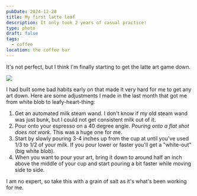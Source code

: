 ```yaml
---
pubDate: 2024-12-20
title: My first latte leaf
description: It only took 2 years of casual practice!
type: photo
draft: false
tags:
  - coffee
location: the coffee bar
---
```

It's not perfect, but I think I'm finally starting to get the latte art game down.

![](@assets/posts/my-first-latte-leaf/PXL_20241214_232645912.jpg)

I had built some bad habits early on that made it very hard for me to get any art down. Here are some adjustments I made in the last month that got me from white blob to leafy-heart-thing:&#x20;

1. Get an automated milk steam wand. I don't know if my old steam wand was just bunk, but I could not get consistent milk out of it.
2. Pour onto your espresso on a 40 degree angle. *Pouring onto a flat shot does not work*. This was a huge one for me.
3. Start by slowly pouring 3-4 inches up from the cup at until you've used 1/3 to 1/2 of your milk. If you pour lower or faster you'll get a "white-out" (big white blob). &#x20;
4. When you want to pour your art, bring it down to around half an inch above the middle of your cup and start pouring a bit faster while moving side to side. &#x20;

I am no expert, so take this with a grain of salt as it's what's been working for me.&#x20;
